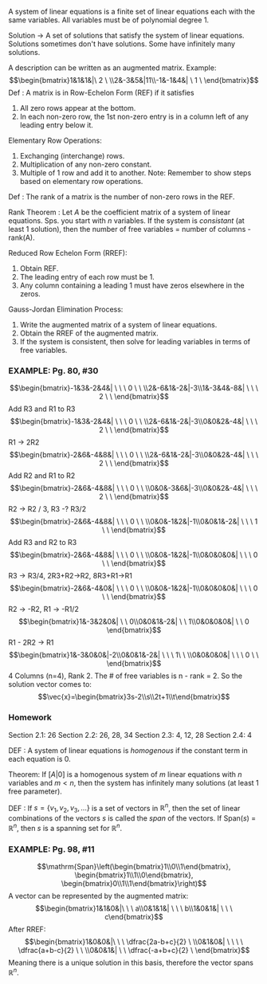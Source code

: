 A system of linear equations is a finite set of linear equations each with the same variables.
All variables must be of polynomial degree 1.

Solution -> A set of solutions that satisfy the system of linear equations.
Solutions sometimes don't have solutions.
Some have infinitely many solutions.

A description can be written as an augmented matrix. Example:
$$\begin{bmatrix}1&1&1&|\ 2 \ \\2&-3&5&|11\\-1&-1&4&| \ 1 \ \end{bmatrix}$$
Def : A matrix is in Row-Echelon Form (REF) if it satisfies
1) All zero rows appear at the bottom.
2) In each non-zero row, the 1st non-zero entry is in a column left of any leading entry below it.

Elementary Row Operations:
1) Exchanging (interchange) rows.
2) Multiplication of any non-zero constant.
3) Multiple of 1 row and add it to another.
Note: Remember to show steps based on elementary row operations.

Def : The rank of a matrix is the number of non-zero rows in the REF.


Rank Theorem : Let $A$ be the coefficient matrix of a system of linear equations.
Sps. you start with $n$ variables.
If the system is *consistant* (at least 1 solution), then the number of free variables = number of columns - rank(A).

Reduced Row Echelon Form (RREF):
1) Obtain REF.
2) The leading entry of each row must be 1.
3) Any column containing a leading 1 must have zeros elsewhere in the zeros.

Gauss-Jordan Elimination Process:
1) Write the augmented matrix of a system of linear equations.
2) Obtain the RREF of the augmented matrix.
3) If the system is consistent, then solve for leading variables in terms of free variables.

### **EXAMPLE**: Pg. 80, #30
$$\begin{bmatrix}-1&3&-2&4&| \ \ \  0 \ \ \\2&-6&1&-2&|-3\\1&-3&4&-8&| \ \ \  2 \ \  \end{bmatrix}$$
Add R3 and R1 to R3
$$\begin{bmatrix}-1&3&-2&4&| \ \ \  0 \ \ \\2&-6&1&-2&|-3\\0&0&2&-4&| \ \ \  2 \ \  \end{bmatrix}$$
R1 -> 2R2
$$\begin{bmatrix}-2&6&-4&8&| \ \ \  0 \ \ \\2&-6&1&-2&|-3\\0&0&2&-4&| \ \ \  2 \ \  \end{bmatrix}$$Add R2 and R1 to R2
$$\begin{bmatrix}-2&6&-4&8&| \ \ \  0 \ \ \\0&0&-3&6&|-3\\0&0&2&-4&| \ \ \  2 \ \  \end{bmatrix}$$
R2 -> R2 / 3, R3 -? R3/2
$$\begin{bmatrix}-2&6&-4&8&| \ \ \  0 \ \ \\0&0&-1&2&|-1\\0&0&1&-2&| \ \ \  1 \ \  \end{bmatrix}$$Add R3 and R2 to R3
$$\begin{bmatrix}-2&6&-4&8&| \ \ \  0 \ \ \\0&0&-1&2&|-1\\0&0&0&0&| \ \ \  0 \ \  \end{bmatrix}$$
R3 -> R3/4, 2R3+R2->R2, 8R3+R1->R1
$$\begin{bmatrix}-2&6&-4&0&| \ \ \  0 \ \ \\0&0&-1&2&|-1\\0&0&0&0&| \ \ \  0 \ \  \end{bmatrix}$$
R2 -> -R2, R1 -> -R1/2
$$\begin{bmatrix}1&-3&2&0&| \ \ 0\\0&0&1&-2&| \ \ 1\\0&0&0&0&| \ \ 0   \end{bmatrix}$$
R1 - 2R2 -> R1
$$\begin{bmatrix}1&-3&0&0&|-2\\0&0&1&-2&| \ \ \ 1\ \ \\0&0&0&0&| \ \ \ 0 \ \   \end{bmatrix}$$
4 Columns (n=4), Rank 2.
The # of free variables is n - rank = 2.
So the solution vector comes to:
$$\vec{x}=\begin{bmatrix}3s-2\\s\\2t+1\\t\end{bmatrix}$$
### Homework
Section 2.1: 26
Section 2.2: 26, 28, 34
Section 2.3: 4, 12, 28
Section 2.4: 4




DEF : A system of linear equations is *homogenous* if the constant term in each equation is 0.

Theorem: If $[A|0]$ is a homogenous system of *m* linear equations with *n* variables and $m\lt n$, then the system has infinitely many solutions (at least 1 free parameter).

DEF : If $s = \{v_1, v_2, v_3,\dots\}$ is a set of vectors in $\mathbb{R}^n$, then the set of linear combinations of the vectors $s$ is called the *span* of the vectors. If Span($s$) = $\mathbb{R}^n$, then $s$ is a spanning set for $\mathbb{R}^n$.

### EXAMPLE: Pg. 98, #11
$$\mathrm{Span}\left(\begin{bmatrix}1\\0\\1\end{bmatrix}, \begin{bmatrix}1\\1\\0\end{bmatrix}, \begin{bmatrix}0\\1\\1\end{bmatrix}\right)$$
A vector can be represented by the augmented matrix:
$$\begin{bmatrix}1&1&0&|\ \ \ a\\0&1&1&| \ \ \ b\\1&0&1&| \ \ \ c\end{bmatrix}$$
After RREF:
$$\begin{bmatrix}1&0&0&|\ \ \ \dfrac{2a-b+c}{2} \ \\0&1&0&| \ \ \ \ \dfrac{a+b-c}{2} \ \ \\0&0&1&| \ \ \dfrac{-a+b+c}{2} \ \end{bmatrix}$$
Meaning there is a unique solution in this basis, therefore the vector spans $\mathbb{R}^n$.
